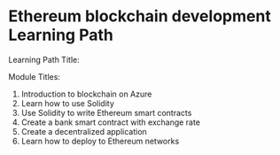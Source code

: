 # Ethereum blockchain development Learning Path

Learning Path Title:

Module Titles:

1. Introduction to blockchain on Azure
2. Learn how to use Solidity
3. Use Solidity to write Ethereum smart contracts
4. Create a bank smart contract with exchange rate
5. Create a decentralized application
6. Learn how to deploy to Ethereum networks


